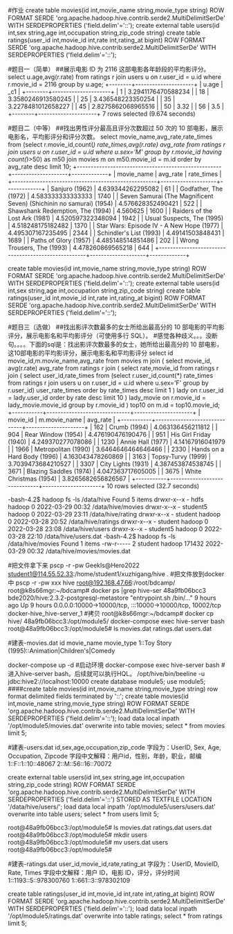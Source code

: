 
#作业
create table movies(id int,movie_name string,movie_type string) ROW FORMAT SERDE 'org.apache.hadoop.hive.contrib.serde2.MultiDelimitSerDe' WITH SERDEPROPERTIES ('field.delim'='::');
create external table users(id int,sex string,age int,occupation string,zip_code string) 
create table ratings(user_id int,movie_id int,rate int,rating_at bigint) ROW FORMAT SERDE 'org.apache.hadoop.hive.contrib.serde2.MultiDelimitSerDe' WITH SERDEPROPERTIES ('field.delim'='::');

#题目一（简单）
##展示电影 ID 为 2116 这部电影各年龄段的平均影评分。
select u.age,avg(r.rate)
from ratings r join users u on r.user_id = u.id 
where r.movie_id = 2116
group by u.age;
+--------+---------------------+
| u.age  |         _c1         |
+--------+---------------------+
| 1      | 3.2941176470588234  |
| 18     | 3.3580246913580245  |
| 25     | 3.436548223350254   |
| 35     | 3.2278481012658227  |
| 45     | 2.8275862068965516  |
| 50     | 3.32                |
| 56     | 3.5                 |
+--------+---------------------+
7 rows selected (9.674 seconds)

#题目二（中等）
##找出男性评分最高且评分次数超过 50 次的 10 部电影，展示电影名，平均影评分和评分次数。
select movie_name,avg_rate,rate_times
from (select r.movie_id,count(*) rate_times,avg(r.rate) avg_rate
from ratings r join users u on r.user_id = u.id 
 where u.sex='M'
group by r.movie_id
having count(*)>50) as m50 join movies m on m50.movie_id = m.id
order by avg_rate desc
limit 10;
+----------------------------------------------------+--------------------+-------------+
|                     movie_name                     |      avg_rate      | rate_times  |
+----------------------------------------------------+--------------------+-------------+
| Sanjuro (1962)                                     | 4.639344262295082  | 61          |
| Godfather, The (1972)                              | 4.583333333333333  | 1740        |
| Seven Samurai (The Magnificent Seven) (Shichinin no samurai) (1954) | 4.576628352490421  | 522         |
| Shawshank Redemption, The (1994)                   | 4.560625           | 1600        |
| Raiders of the Lost Ark (1981)                     | 4.520597322348094  | 1942        |
| Usual Suspects, The (1995)                         | 4.518248175182482  | 1370        |
| Star Wars: Episode IV - A New Hope (1977)          | 4.495307167235495  | 2344        |
| Schindler's List (1993)                            | 4.49141503848431   | 1689        |
| Paths of Glory (1957)                              | 4.485148514851486  | 202         |
| Wrong Trousers, The (1993)                         | 4.478260869565218  | 644         |
+----------------------------------------------------+--------------------+-------------+

create table movies(id int,movie_name string,movie_type string) ROW FORMAT SERDE 'org.apache.hadoop.hive.contrib.serde2.MultiDelimitSerDe' WITH SERDEPROPERTIES ('field.delim'='::');
create external table users(id int,sex string,age int,occupation string,zip_code string) 
create table ratings(user_id int,movie_id int,rate int,rating_at bigint) ROW FORMAT SERDE 'org.apache.hadoop.hive.contrib.serde2.MultiDelimitSerDe' WITH SERDEPROPERTIES ('field.delim'='::');

#题目三（选做）
##找出影评次数最多的女士所给出最高分的 10 部电影的平均影评分，展示电影名和平均影评分（可使用多行 SQL）。
#感觉各种歧义。。。没断句。。。。下面的sql是：找出影评次数最多的女士，她所给出最高分的 10 部电影，这10部电影的平均影评分，展示电影名和平均影评分
select id movie_id,m.movie_name,avg_rate
from movies m join (
    select movie_id, avg(r.rate) avg_rate
    from ratings r join (
        select rate,movie_id
        from ratings r join (
            select user_id,rate_times
            from (select r.user_id,count(*) rate_times
                from ratings r join users u on r.user_id = u.id 
                 where u.sex='F'
                group by r.user_id) user_rate_times
            order by rate_times desc
            limit 1
        ) lady on r.user_id = lady.user_id
        order by rate desc
        limit 10
    ) lady_movie on r.movie_id = lady_movie.movie_id
    group by r.movie_id
) top10 on m.id = top10.movie_id;
+-----------+------------------------------+---------------------+
| movie_id  |         m.movie_name         |      avg_rate       |
+-----------+------------------------------+---------------------+
| 162       | Crumb (1994)                 | 4.063136456211812   |
| 904       | Rear Window (1954)           | 4.476190476190476   |
| 951       | His Girl Friday (1940)       | 4.249370277078086   |
| 1230      | Annie Hall (1977)            | 4.14167916041979    |
| 1966      | Metropolitan (1990)          | 3.6464646464646466  |
| 2330      | Hands on a Hard Body (1996)  | 4.163043478260869   |
| 3163      | Topsy-Turvy (1999)           | 3.7039473684210527  |
| 3307      | City Lights (1931)           | 4.387453874538745   |
| 3671      | Blazing Saddles (1974)       | 4.047363717605005   |
| 3675      | White Christmas (1954)       | 3.8265682656826567  |
+-----------+------------------------------+---------------------+
10 rows selected (32.7 seconds)



-bash-4.2$ hadoop fs -ls /data/hive
Found 5 items
drwxr-x--x   - hdfs     hadoop          0 2022-03-29 00:32 /data/hive/movies
drwxr-x--x   - student5 hadoop          0 2022-03-29 23:11 /data/hive/rating
drwxr-x--x   - student  hadoop          0 2022-03-28 20:52 /data/hive/ratings
drwxr-x--x   - student  hadoop          0 2022-03-28 23:08 /data/hive/users
drwxr-x--x   - student5 hadoop          0 2022-03-28 22:10 /data/hive/users.dat
-bash-4.2$ hadoop fs -ls /data/hive/movies
Found 1 items
-rw-r-----   2 student hadoop     171432 2022-03-29 00:32 /data/hive/movies/movies.dat

#把文件拿下来
pscp -r -pw GeekIs@Hero2022 student1@114.55.52.33:/home/student1/xuzhigang/hive .
#把文件放到docker中
pscp -r -pw xxx hive root@192.168.47.66:/root/bdcamp/
root@k8s66mgr:~/bdcamp# docker ps |grep hive-ser
48a9fb06bcc3   bde2020/hive:2.3.2-postgresql-metastore           "entrypoint.sh /bin/…"   9 hours ago   Up 9 hours             0.0.0.0:10000->10000/tcp, :::10000->10000/tcp, 10002/tcp          docker-hive_hive-server_1
#拷贝
root@k8s66mgr:~/bdcamp# docker cp hive/ 48a9fb06bcc3:/opt/module5/
docker-compose exec hive-server bash
root@48a9fb06bcc3:/opt/module5# ls
movies.dat  ratings.dat  users.dat

#建表-movies.dat
id  movie_name  movie_type
1::Toy Story (1995)::Animation|Children's|Comedy

docker-compose up -d #启动环境
docker-compose exec hive-server bash #进入hive-server bash。后续就可以执行HQL。
/opt/hive/bin/beeline -u jdbc:hive2://localhost:10000
create database module5;
use module5;
####create table movies(id int,movie_name string,movie_type string) row format delimited fields terminated by '::';
create table movies(id int,movie_name string,movie_type string) ROW FORMAT SERDE 'org.apache.hadoop.hive.contrib.serde2.MultiDelimitSerDe' WITH SERDEPROPERTIES ('field.delim'='::');
load data local inpath '/opt/module5/movies.dat' overwrite into table movies;
select * from movies limit 5;

#建表-users.dat
id,sex,age,occupation,zip_code
字段为：UserID, Sex, Age, Occupation, Zipcode
字段中文解释：用户id，性别，年龄，职业，邮编
1::F::1::10::48067
2::M::56::16::70072

create external table users(id int,sex string,age int,occupation string,zip_code string) 
ROW FORMAT SERDE 'org.apache.hadoop.hive.contrib.serde2.MultiDelimitSerDe' WITH SERDEPROPERTIES ('field.delim'='::')
STORED AS TEXTFILE
LOCATION '/data/hive/users/';
load data local inpath '/opt/module5/users/users.dat' overwrite into table users;
select * from users limit 5;

root@48a9fb06bcc3:/opt/module5# ls
movies.dat  ratings.dat  users.dat
root@48a9fb06bcc3:/opt/module5# mkdir users
root@48a9fb06bcc3:/opt/module5# mv users.dat  users
root@48a9fb06bcc3:/opt/module5# 

#建表-ratings.dat
user_id,movie_id,rate,rating_at
字段为：UserID, MovieID, Rate, Times
字段中文解释：用户 ID，电影 ID，评分，评分时间
1::1193::5::978300760
1::661::3::978302109

create table ratings(user_id int,movie_id int,rate int,rating_at bigint) ROW FORMAT SERDE 'org.apache.hadoop.hive.contrib.serde2.MultiDelimitSerDe' WITH SERDEPROPERTIES ('field.delim'='::');
load data local inpath '/opt/module5/ratings.dat' overwrite into table ratings;
select * from ratings limit 5;





















